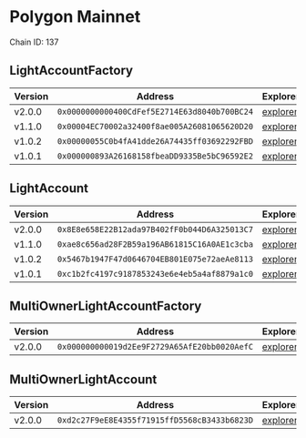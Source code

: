 # Polygon Mainnet

Chain ID: 137

## LightAccountFactory

| Version | Address                                      | Explorer                                                                               | Salt                                                                 | Run                                                                         |
| ------- | -------------------------------------------- | -------------------------------------------------------------------------------------- | -------------------------------------------------------------------- | --------------------------------------------------------------------------- |
| v2.0.0  | `0x0000000000400CdFef5E2714E63d8040b700BC24` | [explorer](https://polygonscan.com/address/0x0000000000400CdFef5E2714E63d8040b700BC24) | `0x00000000000000000000000000000000000000005f1ffd9d31306e056bcc959b` | [run](./broadcast/Deploy_LightAccountFactory.s.sol/137/run-1714101623.json) |
| v1.1.0  | `0x00004EC70002a32400f8ae005A26081065620D20` | [explorer](https://polygonscan.com/address/0x00004EC70002a32400f8ae005A26081065620D20) | `0x4e59b44847b379578588920ca78fbf26c0b4956c3406f3bdc271500000c2f72f` | [run](./broadcast/Deploy_LightAccountFactory.s.sol/137/run-1704924099.json) |
| v1.0.2  | `0x00000055C0b4fA41dde26A74435ff03692292FBD` | [explorer](https://polygonscan.com/address/0x00000055C0b4fA41dde26A74435ff03692292FBD) | `0x4e59b44847b379578588920ca78fbf26c0b4956c3406f3bdc271500000c2f72f` | [run](./broadcast/Deploy_LightAccountFactory.s.sol/137/run-1699396531.json) |
| v1.0.1  | `0x000000893A26168158fbeaDD9335Be5bC96592E2` | [explorer](https://polygonscan.com/address/0x000000893A26168158fbeaDD9335Be5bC96592E2) | `0x7845d3459c316000001d6f83`                                         | [run](./broadcast/Deploy_LightAccountFactory.s.sol/137/run-1696379210.json) |

## LightAccount

| Version | Address                                      | Explorer                                                                               | Run                                                                         |
| ------- | -------------------------------------------- | -------------------------------------------------------------------------------------- | --------------------------------------------------------------------------- |
| v2.0.0  | `0x8E8e658E22B12ada97B402fF0b044D6A325013C7` | [explorer](https://polygonscan.com/address/0x8E8e658E22B12ada97B402fF0b044D6A325013C7) | [run](./broadcast/Deploy_LightAccountFactory.s.sol/137/run-1714101623.json) |
| v1.1.0  | `0xae8c656ad28F2B59a196AB61815C16A0AE1c3cba` | [explorer](https://polygonscan.com/address/0xae8c656ad28F2B59a196AB61815C16A0AE1c3cba) | [run](./broadcast/Deploy_LightAccountFactory.s.sol/137/run-1704924099.json) |
| v1.0.2  | `0x5467b1947F47d0646704EB801E075e72aeAe8113` | [explorer](https://polygonscan.com/address/0x5467b1947F47d0646704EB801E075e72aeAe8113) | [run](./broadcast/Deploy_LightAccountFactory.s.sol/137/run-1699396531.json) |
| v1.0.1  | `0xc1b2fc4197c9187853243e6e4eb5a4af8879a1c0` | [explorer](https://polygonscan.com/address/0xc1b2fc4197c9187853243e6e4eb5a4af8879a1c0) | [run](./broadcast/Deploy_LightAccountFactory.s.sol/137/run-1696379210.json) |

## MultiOwnerLightAccountFactory

| Version | Address                                      | Explorer                                                                               | Salt                                                                 | Run                                                                                   |
| ------- | -------------------------------------------- | -------------------------------------------------------------------------------------- | -------------------------------------------------------------------- | ------------------------------------------------------------------------------------- |
| v2.0.0  | `0x000000000019d2Ee9F2729A65AfE20bb0020AefC` | [explorer](https://polygonscan.com/address/0x000000000019d2Ee9F2729A65AfE20bb0020AefC) | `0x0000000000000000000000000000000000000000bb3ab048b3f4ef2620ea0163` | [run](./broadcast/Deploy_MultiOwnerLightAccountFactory.s.sol/137/run-1714103054.json) |

## MultiOwnerLightAccount

| Version | Address                                      | Explorer                                                                               | Run                                                                                   |
| ------- | -------------------------------------------- | -------------------------------------------------------------------------------------- | ------------------------------------------------------------------------------------- |
| v2.0.0  | `0xd2c27F9eE8E4355f71915ffD5568cB3433b6823D` | [explorer](https://polygonscan.com/address/0xd2c27F9eE8E4355f71915ffD5568cB3433b6823D) | [run](./broadcast/Deploy_MultiOwnerLightAccountFactory.s.sol/137/run-1714103054.json) |
